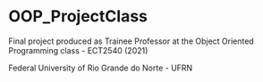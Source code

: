 # OOP_ProjectClass
Final project produced as Trainee Professor at the Object Oriented Programming class - ECT2540 (2021)

Federal University of Rio Grande do Norte - UFRN

